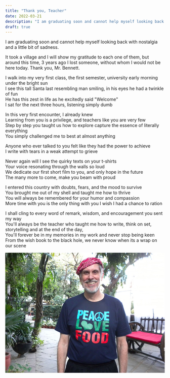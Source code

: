 ```yaml
---
title: "Thank you, Teacher"
date: 2022-03-21
description: "I am graduating soon and cannot help myself looking back with nostalgia and a little bit of sadness...."
draft: true
---
```


I am graduating soon and cannot help myself looking back with nostalgia and a little bit of sadness.

It took a village and I will show my gratitude to each one of them, but around this time, 3 years ago I lost someone, without whom I would not be here today. Thank you, Mr. Bennett.

I walk into my very first class, the first semester, university early morning under the bright sun\
I see this tall Santa last resembling man smiling, in his eyes he had a twinkle of fun\
He has this zest in life as he excitedly said "Welcome"\
I sat for the next three hours, listening simply dumb

In this very first encounter, I already knew\
Learning from you is a privilege, and teachers like you are very few\
Step by step you taught us how to explore capture the essence of literally everything\
You simply challenged me to best at almost anything

Anyone who ever talked to you felt like they had the power to achieve\
I write with tears in a weak attempt to grieve

Never again will I see the quirky texts on your t-shirts\
Your voice resonating through the walls so loud\
We dedicate our first short film to you, and only hope in the future\
The many more to come, make you beam with proud

I entered this country with doubts, fears, and the mood to survive\
You brought me out of my shell and taught me how to thrive\
You will always be remembered for your humor and compassion\
More time with you is the only thing with you I wish I had a chance to ration

I shall cling to every word of remark, wisdom, and encouragement you sent my way\
You'll always be the teacher who taught me how to write, think on set, storytelling and at the end of the day,\
You'll forever be in my memories in my work and never stop being keen\
From the wish book to the black hole, we never know when its a wrap on our scene

![Mr. Bennett.](assets/img1.jpg)
